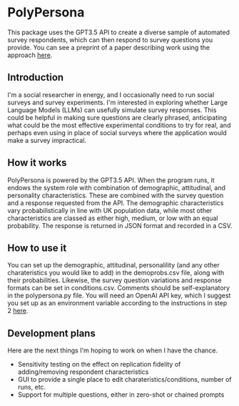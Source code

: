 # PolyPersona
 This package uses the GPT3.5 API to create a diverse sample of automated survey respondents, which can then respond to survey questions you provide. You can see a preprint of a paper describing work using the approach [here](https://papers.ssrn.com/sol3/papers.cfm?abstract_id=4686345).

 ## Introduction
 I'm a social researcher in energy, and I occasionally need to run social surveys and survey experiments. I'm interested in exploring whether Large Language Models (LLMs) can usefully simulate survey responses. This could be helpful in making sure questions are clearly phrased, anticipating what could be the most effective experimental conditions to try for real, and perhaps even using in place of social surveys where the application would make a survey impractical.

 ## How it works
 PolyPersona is powered by the GPT3.5 API. When the program runs, it endows the system role with combination of demographic, attitudinal, and personality characteristics. These are combined with the survey question and a response requested from the API. The demographic characteristics vary probabilistically in line with UK population data, while most other characteristics are classed as either high, medium, or low with an equal probability. The response is returned in JSON format and recorded in a CSV. 
 
 ## How to use it
 You can set up the demographic, attitudinal, personalility (and any other charateristics you would like to add) in the demoprobs.csv file, along with their probabilities. Likewise, the survey question variations and response formats can be set in conditions.csv. Comments should be self-explanatory in the polypersona.py file. You will need an OpenAI API key, which I suggest you set up as an environment variable according to the instructions in step 2 <a href="https://platform.openai.com/docs/quickstart?context=python">here</a>. 

 ## Development plans
 Here are the next things I'm hoping to work on when I have the chance.
 * Sensitivity testing on the effect on replication fidelity of adding/removing respondent characteristics
 * GUI to provide a single place to edit charateristics/conditions, number of runs, etc.
 * Support for multiple questions, either in zero-shot or chained prompts
